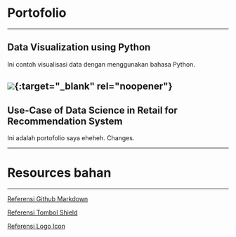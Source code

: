 # Portofolio
---
## Data Visualization using Python
Ini contoh visualisasi data dengan menggunakan bahasa Python.

[![](https://img.shields.io/badge/Google_Colab-Run_on_Google_Colab-orange?logo=googlecolab&style=flat-square)](https://colab.research.google.com/drive/1tg87SZHDmgXRq0SZreiLZ3t13XWmBWBr#scrollTo=0S155rWmI1JA&line=4&uniqifier=1){:target="_blank" rel="noopener"}
---
## Use-Case of Data Science in Retail for Recommendation System
Ini adalah portofolio saya eheheh.
Changes.


---

# Resources bahan
---
[Referensi Github Markdown](https://github.com/adam-p/markdown-here/wiki/Markdown-Cheatsheet)

[Referensi Tombol Shield](https://shields.io/#your-badge)

[Referensi Logo Icon](https://simpleicons.org/)
